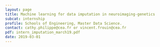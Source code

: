 ```yaml
---
layout: page
title: Machine learning for data imputation in neuroimaging-genetics
subcat: internship
profile: Schools of Engineering, Master Data Science.
contact: cathy.philippe@cea.fr or vincent.frouin@cea.fr
pdf: intern_imputation_march19.pdf
date: 2019-03-01
---
```


